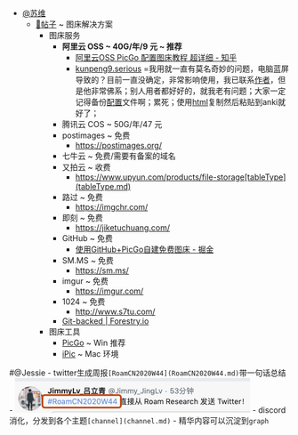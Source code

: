 - [@苏维](@苏维.md)
    - [📝帖子](📝帖子.md) ~ 图床解决方案
        - 图床服务
            - **阿里云 OSS ~ 40G/年/9 元 ~ 推荐**
                - [阿里云OSS PicGo 配置图床教程 超详细 - 知乎](https://zhuanlan.zhihu.com/p/104152479)
                - [kunpeng9.serious](kunpeng9.serious.md) =我用就一直有莫名奇妙的问题，电脑蓝屏导致的？目前一直没确定，非常影响使用，我已联系[作者](作者.md)，但是他非常佛系；别人用者都好好的，就我老有问题；大家一定记得备份[配置](配置.md)文件啊；累死；使用[html](html.md)复制然后粘贴到anki就好了；
            - 腾讯云 COS ~ 50G/年/47 元
            - postimages ~ 免费
                - https://postimages.org/
            - 七牛云 ~ 免费/需要有备案的域名
            - 又拍云 ~ 收费
                - https://www.upyun.com/products/file-storage[tableType](tableType.md)
            - 路过 ~ 免费
                - https://imgchr.com/
            - 即刻 ~ 免费
                - https://jiketuchuang.com/
            - GitHub ~ 免费
                - [使用GitHub+PicGo自建免费图床 - 掘金](https://juejin.im/post/6844904078468710413)
            - SM.MS ~ 免费
                - https://sm.ms/
            - imgur ~ 免费
                - https://imgur.com/
            - 1024 ~ 免费
                - http://www.s7tu.com/
            - [Git-backed | Forestry.io](https://forestry.io/)
        - 图床工具
            - [PicGo](https://github.com/Molunerfinn/PicGo) ~ Win 推荐
            - [iPic](https://apps.apple.com/cn/app/ipic-markdown-%E5%9B%BE%E5%BA%8A-%E6%96%87%E4%BB%B6%E4%B8%8A%E4%BC%A0%E5%B7%A5%E5%85%B7/id1101244278?mt=12) ~ Mac 环境

#@Jessie
    - twitter生成周报`[RoamCN2020W44](RoamCN2020W44.md)`带一句话总结
    - ![](../images/BKpJxQigDi.png?)
    - discord消化，分发到各个主题`[channel](channel.md)`
    - 精华内容可以沉淀到`graph`
